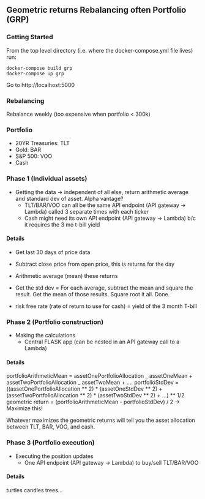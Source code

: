 ## Geometric returns Rebalancing often Portfolio (GRP)

### Getting Started

From the top level directory (i.e. where the docker-compose.yml file lives) run:

```
docker-compose build grp
docker-compose up grp
```

Go to http://localhost:5000

### Rebalancing

Rebalance weekly (too expensive when portfolio < 300k)

### Portfolio

- 20YR Treasuries: TLT
- Gold: BAR
- S&P 500: VOO
- Cash

### Phase 1 (Individual assets)

- Getting the data -> independent of all else, return arithmetic average and standard dev of asset. Alpha vantage?
  - TLT/BAR/VOO can all be the same API endpoint (API gateway -> Lambda) called 3 separate times with each ticker
  - Cash might need its own API endpoint (API gateway -> Lambda) b/c it requires the 3 mo t-bill yield

#### Details

- Get last 30 days of price data
- Subtract close price from open price, this is returns for the day
- Arithmetic average (mean) these returns
- Get the std dev = For each average, subtract the mean and square the result. Get the mean of those results. Square root it all. Done.

- risk free rate (rate of return to use for cash) = yield of the 3 month T-bill

### Phase 2 (Portfolio construction)

- Making the calculations
  - Central FLASK app (can be nested in an API gateway call to a Lambda)

#### Details

portfolioArithmeticMean = assetOnePortfolioAllocation _ assetOneMean + assetTwoPortfolioAllocation _ assetTwoMean + ....
portfolioStdDev = ((assetOnePortfolioAllocation ** 2) \* (assetOneStdDev ** 2) + (assetTwoPortfolioAllocation ** 2) \* (assetTwoStdDev ** 2) + ...) \*\* 1/2
geometric return = (portfolioArithmeticMean - portfolioStdDev) / 2 -> Maximize this!

Whatever maximizes the geometric returns will tell you the asset allocation between TLT, BAR, VOO, and cash.

### Phase 3 (Portfolio execution)

- Executing the position updates
  - One API endpoint (API gateway -> Lambda) to buy/sell TLT/BAR/VOO

#### Details

turtles candles trees...
